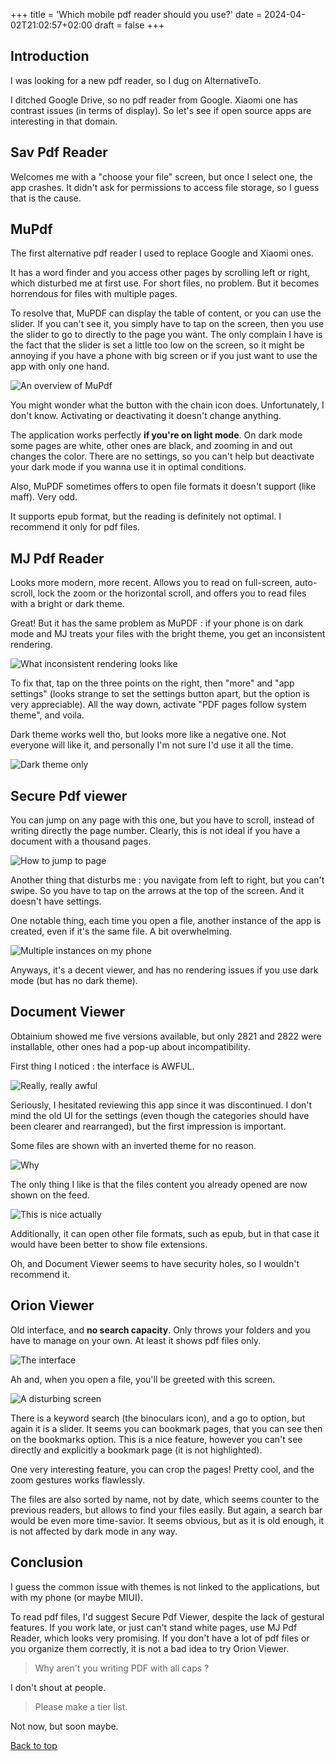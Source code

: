+++
title = 'Which mobile pdf reader should you use?'
date = 2024-04-02T21:02:57+02:00
draft = false
+++

## Introduction

I was looking for a new pdf reader, so I dug on AlternativeTo.

I ditched Google Drive, so no pdf reader from Google. Xiaomi one has contrast issues (in terms of display). So let's see if open source apps are interesting in that domain.

## Sav Pdf Reader

Welcomes me with a "choose your file" screen, but once I select one, the app crashes. It didn't ask for permissions to access file storage, so I guess that is the cause.

## MuPdf

The first alternative pdf reader I used to replace Google and Xiaomi ones.

It has a word finder and you access other pages by scrolling left or right, which disturbed me at first use. For short files, no problem. But it becomes horrendous for files with multiple pages.

To resolve that, MuPDF can display the table of content, or you can use the slider. If you can't see it, you simply have to tap on the screen, then you use the slider to go to directly to the page you want. The only complain I have is the fact that the slider is set a little too low on the screen, so it might be annoying if you have a phone with big screen or if you just want to use the app with only one hand.

![An overview of MuPdf](/images/mobile-pdf-reader/mupdf.png)

You might wonder what the button with the chain icon does. Unfortunately, I don't know. Activating or deactivating it doesn't change anything.

The application works perfectly **if you're on light mode**. On dark mode some pages are white, other ones are black, and zooming in and out changes the color. There are no settings, so you can't help but deactivate your dark mode if you wanna use it in optimal conditions.

Also, MuPDF sometimes offers to open file formats it doesn't support (like maff). Very odd.

It supports epub format, but the reading is definitely not optimal. I recommend it only for pdf files.

## MJ Pdf Reader

Looks more modern, more recent. Allows you to read on full-screen, auto-scroll, lock the zoom or the horizontal scroll, and offers you to read files with a bright or dark theme.

Great! But it has the same problem as MuPDF : if your phone is on dark mode and MJ treats your files with the bright theme, you get an inconsistent rendering.

![What inconsistent rendering looks like](/images/mobile-pdf-reader/mjpdf.png)

To fix that, tap on the three points on the right, then "more" and "app settings" (looks strange to set the settings button apart, but the option is very appreciable). All the way down, activate "PDF pages follow system theme", and voila.

Dark theme works well tho, but looks more like a negative one. Not everyone will like it, and personally I'm not sure I'd use it all the time.

![Dark theme only](/images/mobile-pdf-reader/negative.png)

## Secure Pdf viewer

You can jump on any page with this one, but you have to scroll, instead of writing directly the page number. Clearly, this is not ideal if you have a document with a thousand pages.

![How to jump to page](/images/mobile-pdf-reader/jump.png)

Another thing that disturbs me : you navigate from left to right, but you can't swipe. So you have to tap on the arrows at the top of the screen. And it doesn't have settings.

One notable thing, each time you open a file, another instance of the app is created, even if it's the same file. A bit overwhelming.

![Multiple instances on my phone](/images/mobile-pdf-reader/instances.png)

Anyways, it's a decent viewer, and has no rendering issues if you use dark mode (but has no dark theme).

## Document Viewer

Obtainium showed me five versions available, but only 2821 and 2822 were installable, other ones had a pop-up about incompatibility.

First thing I noticed : the interface is AWFUL.

![Really, really awful](/images/mobile-pdf-reader/interface.png)

Seriously, I hesitated reviewing this app since it was discontinued. I don't mind the old UI for the settings (even though the categories should have been clearer and rearranged), but the first impression is important.

Some files are shown with an inverted theme for no reason.

![Why](/images/mobile-pdf-reader/inverted.png)

The only thing I like is that the files content you already opened are now shown on the feed.

![This is nice actually](/images/mobile-pdf-reader/content.png)

Additionally, it can open other file formats, such as epub, but in that case it would have been better to show file extensions.

Oh, and Document Viewer seems to have security holes, so I wouldn't recommend it.

## Orion Viewer

Old interface, and **no search capacity**. Only throws your folders and you have to manage on your own. At least it shows pdf files only.

![The interface](/images/mobile-pdf-reader/orion.png)

Ah and, when you open a file, you'll be greeted with this screen.

![A disturbing screen](/images/mobile-pdf-reader/screen.png)

There is a keyword search (the binoculars icon), and a go to option, but again it is a slider. It seems you can bookmark pages, that you can see then on the bookmarks option. This is a nice feature, however you can't see directly and explicitly a bookmark page (it is not highlighted).

One very interesting feature, you can crop the pages! Pretty cool, and the zoom gestures works flawlessly.

The files are also sorted by name, not by date, which seems counter to the previous readers, but allows to find your files easily. But again, a search bar would be even more time-savior. It seems obvious, but as it is old enough, it is not affected by dark mode in any way.

## Conclusion

I guess the common issue with themes is not linked to the applications, but with my phone (or maybe MIUI).

To read pdf files, I'd suggest Secure Pdf Viewer, despite the lack of gestural features. If you work late, or just can't stand white pages, use MJ Pdf Reader, which looks very promising. If you don't have a lot of pdf files or you organize them correctly, it is not a bad idea to try Orion Viewer.

> Why aren't you writing PDF with all caps ?

I don't shout at people.

> Please make a tier list.

Not now, but soon maybe.

[Back to top](#introduction)
